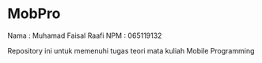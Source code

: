 # MobPro
Nama  : Muhamad Faisal Raafi
NPM   : 065119132

Repository ini untuk memenuhi tugas teori mata kuliah Mobile Programming
